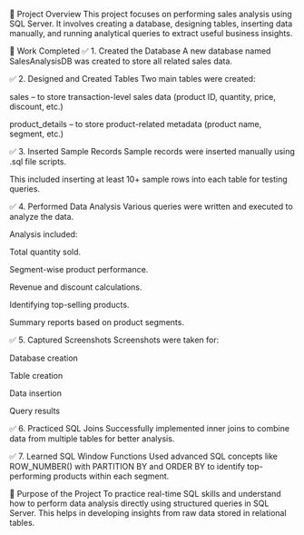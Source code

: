 📁 Project Overview
This project focuses on performing sales analysis using SQL Server. It involves creating a database, designing tables, inserting data manually, and running analytical queries to extract useful business insights.

📂 Work Completed
✅ 1. Created the Database
A new database named SalesAnalysisDB was created to store all related sales data.

✅ 2. Designed and Created Tables
Two main tables were created:

sales – to store transaction-level sales data (product ID, quantity, price, discount, etc.)

product_details – to store product-related metadata (product name, segment, etc.)

✅ 3. Inserted Sample Records
Sample records were inserted manually using .sql file scripts.

This included inserting at least 10+ sample rows into each table for testing queries.

✅ 4. Performed Data Analysis
Various queries were written and executed to analyze the data.

Analysis included:

Total quantity sold.

Segment-wise product performance.

Revenue and discount calculations.

Identifying top-selling products.

Summary reports based on product segments.

✅ 5. Captured Screenshots
Screenshots were taken for:

Database creation

Table creation

Data insertion

Query results

✅ 6. Practiced SQL Joins
Successfully implemented inner joins to combine data from multiple tables for better analysis.

✅ 7. Learned SQL Window Functions
Used advanced SQL concepts like ROW_NUMBER() with PARTITION BY and ORDER BY to identify top-performing products within each segment.

📌 Purpose of the Project
To practice real-time SQL skills and understand how to perform data analysis directly using structured queries in SQL Server. This helps in developing insights from raw data stored in relational tables.
